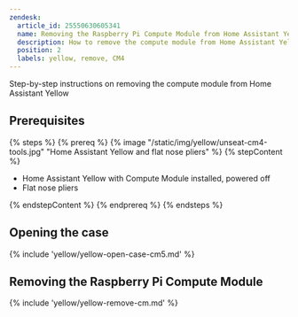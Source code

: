```yaml
---
zendesk:
  article_id: 25550630605341
  name: Removing the Raspberry Pi Compute Module from Home Assistant Yellow
  description: How to remove the compute module from Home Assistant Yellow
  position: 2
  labels: yellow, remove, CM4
---
```


Step-by-step instructions on removing the compute module from Home Assistant Yellow

## Prerequisites

{% steps %}
{% prereq %}
{% image "/static/img/yellow/unseat-cm4-tools.jpg" "Home Assistant Yellow and flat nose pliers" %}
{% stepContent %}

- Home Assistant Yellow with Compute Module installed, powered off
- Flat nose pliers

{% endstepContent %}
{% endprereq %}
{% endsteps %}

## Opening the case

{% include 'yellow/yellow-open-case-cm5.md' %}

## Removing the Raspberry Pi Compute Module

{% include 'yellow/yellow-remove-cm.md' %}